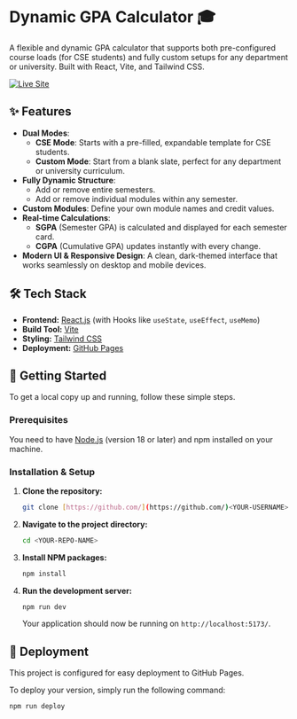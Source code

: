 # Dynamic GPA Calculator 🎓

A flexible and dynamic GPA calculator that supports both pre-configured course loads (for CSE students) and fully custom setups for any department or university. Built with React, Vite, and Tailwind CSS.

[![Live Site](https://img.shields.io/badge/Live_Site-View_Now-brightgreen?style=for-the-badge&logo=github)](https://RashmikaMadaela.github.io/GPA_Calculator/)

## ✨ Features

-   **Dual Modes**:
    -   **CSE Mode**: Starts with a pre-filled, expandable template for CSE students.
    -   **Custom Mode**: Start from a blank slate, perfect for any department or university curriculum.
-   **Fully Dynamic Structure**:
    -   Add or remove entire semesters.
    -   Add or remove individual modules within any semester.
-   **Custom Modules**: Define your own module names and credit values.
-   **Real-time Calculations**:
    -   **SGPA** (Semester GPA) is calculated and displayed for each semester card.
    -   **CGPA** (Cumulative GPA) updates instantly with every change.
-   **Modern UI & Responsive Design**: A clean, dark-themed interface that works seamlessly on desktop and mobile devices.

## 🛠️ Tech Stack

-   **Frontend:** [React.js](https://react.dev/) (with Hooks like `useState`, `useEffect`, `useMemo`)
-   **Build Tool:** [Vite](https://vitejs.dev/)
-   **Styling:** [Tailwind CSS](https://tailwindcss.com/)
-   **Deployment:** [GitHub Pages](https://pages.github.com/)

## 🚀 Getting Started

To get a local copy up and running, follow these simple steps.

### Prerequisites

You need to have [Node.js](https://nodejs.org/) (version 18 or later) and npm installed on your machine.

### Installation & Setup

1.  **Clone the repository:**
    ```sh
    git clone [https://github.com/](https://github.com/)<YOUR-USERNAME>/<YOUR-REPO-NAME>.git
    ```
2.  **Navigate to the project directory:**
    ```sh
    cd <YOUR-REPO-NAME>
    ```
3.  **Install NPM packages:**
    ```sh
    npm install
    ```
4.  **Run the development server:**
    ```sh
    npm run dev
    ```
    Your application should now be running on `http://localhost:5173/`.

## 🚢 Deployment

This project is configured for easy deployment to GitHub Pages.

To deploy your version, simply run the following command:

```sh
npm run deploy
